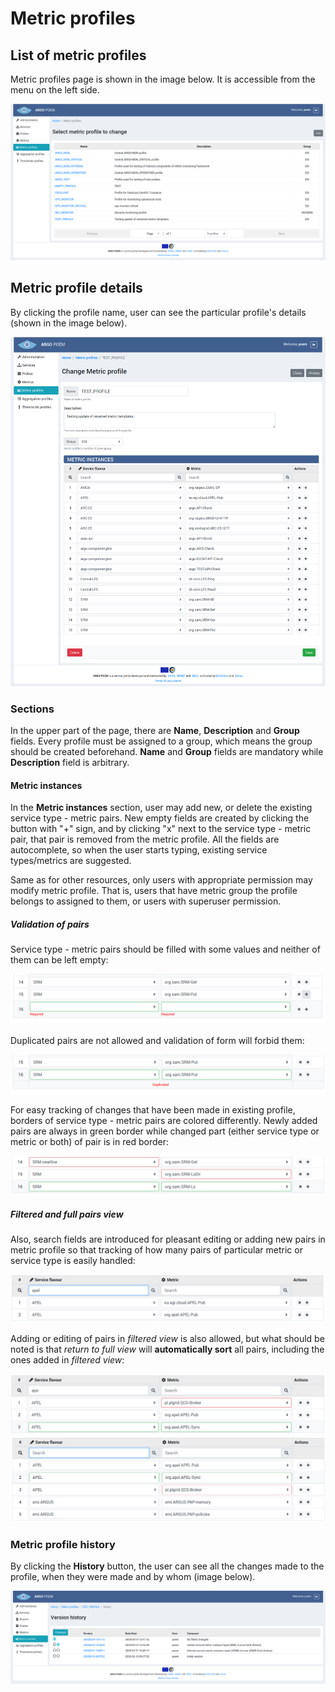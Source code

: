 # Metric profiles

## List of metric profiles

Metric profiles page is shown in the image below. It is accessible from the menu on the left side.

![Tenant Metric Profiles](figures/tenant_metric_profiles.png)

## Metric profile details

By clicking the profile name, user can see the particular profile's details (shown in the image below).

![Tenant Metric Profile Details](figures/tenant_metric_profiles_details.png)

### Sections

In the upper part of the page, there are **Name**, **Description** and **Group** fields. Every profile must be assigned to a group, which means the group should be created beforehand. **Name** and **Group** fields are mandatory while **Description** field is arbitrary.

#### Metric instances

In the **Metric instances** section, user may add new, or delete the existing service type - metric pairs. New empty fields are created by clicking the button with "+" sign, and by clicking "x" next to the service type - metric pair, that pair is removed from the metric profile. All the fields are autocomplete, so when the user starts typing, existing service types/metrics are suggested.

Same as for other resources, only users with appropriate permission may modify metric profile. That is, users that have metric group the profile belongs to assigned to them, or users with superuser permission.

##### Validation of pairs

Service type - metric pairs should be filled with some values and neither of them can be left empty:

![Tenant Metric Profile Tuples Required](figures/tenant_metric_profiles_tuple_required.png)

Duplicated pairs are not allowed and validation of form will forbid them:

![Tenant Metric Profile Tuples Duplicated](figures/tenant_metric_profiles_tuple_duplicate.png)

For easy tracking of changes that have been made in existing profile, borders of service type - metric pairs are colored differently. Newly added pairs are always in green border while changed part (either service type or metric or both) of pair is in red border:

![Tenant Metric Profile Tuples Changed](figures/tenant_metric_profiles_tuple_changed.png)

##### Filtered and full pairs view 

Also, search fields are introduced for pleasant editing or adding new pairs in metric profile so that tracking of how many pairs of particular metric or service type is easily handled:

![Tenant Metric Profile Tuples Search](figures/tenant_metric_profiles_tuple_search.png)

Adding or editing of pairs in _filtered view_ is also allowed, but what should be noted is that _return to full view_ will **automatically sort** all pairs, including the ones added in _filtered view_:

![Tenant Metric Profile Tuples Search Edit](figures/tenant_metric_profiles_tuple_search_edit.png)
![Tenant Metric Profile Tuples Search Sorted](figures/tenant_metric_profiles_tuple_sorted.png)

### Metric profile history

By clicking the **History** button, the user can see all the changes made to the profile, when they were made and by whom (image below).

![Tenant Metric Profile History](figures/tenant_metric_profiles_history.png)
